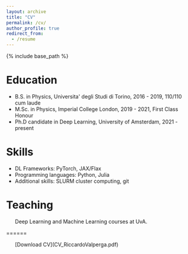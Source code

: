 ```yaml
---
layout: archive
title: "CV"
permalink: /cv/
author_profile: true
redirect_from:
  - /resume
---
```


{% include base_path %}

Education
======
* B.S. in Physics, Universita' degli Studi di Torino, 2016 - 2019, 110/110 cum laude
* M.Sc. in Physics, Imperial College London, 2019 - 2021, First Class Honour
* Ph.D candidate in Deep Learning, University of Amsterdam, 2021 - present

Skills
======

* DL Frameworks: PyTorch, JAX/Flax
* Programming languages: Python, Julia
* Additional skills: SLURM cluster computing, git

Teaching
======
  <ul>Deep Learning and Machine Learning courses at UvA.</ul>

======
<ul>[Download CV](CV_RiccardoValperga.pdf)</ul>
